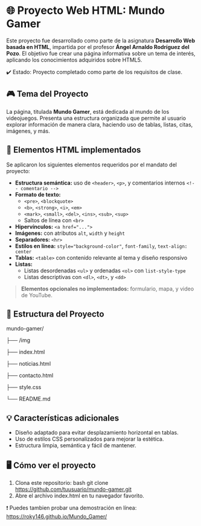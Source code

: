 # 🌐 Proyecto Web HTML: Mundo Gamer

Este proyecto fue desarrollado como parte de la asignatura **Desarrollo Web basada en HTML**, impartida por el profesor **Ángel Arnaldo Rodríguez del Pozo**. El objetivo fue crear una página informativa sobre un tema de interés, aplicando los conocimientos adquiridos sobre HTML5.

✔️ Estado: Proyecto completado como parte de los requisitos de clase.
## 🎮 Tema del Proyecto

La página, titulada **Mundo Gamer**, está dedicada al mundo de los videojuegos. Presenta una estructura organizada que permite al usuario explorar información de manera clara, haciendo uso de tablas, listas, citas, imágenes, y más.

## 🧩 Elementos HTML implementados

Se aplicaron los siguientes elementos requeridos por el mandato del proyecto:

- **Estructura semántica:** uso de `<header>`, `<p>`, y comentarios internos `<!-- comentario -->`
- **Formato de texto:** 
  - `<pre>`, `<blockquote>`
  - `<b>`, `<strong>`, `<i>`, `<em>`
  - `<mark>`, `<small>`, `<del>`, `<ins>`, `<sub>`, `<sup>`
  - Saltos de línea con `<br>`
- **Hipervínculos:** `<a href="...">`
- **Imágenes:** con atributos `alt`, `width` y `height`
- **Separadores:** `<hr>`
- **Estilos en línea:** `style="background-color"`, `font-family`, `text-align: center`
- **Tablas:** `<table>` con contenido relevante al tema y diseño responsivo
- **Listas:**
  - Listas desordenadas `<ul>` y ordenadas `<ol>` con `list-style-type`
  - Listas descriptivas con `<dl>`, `<dt>`, y `<dd>`

> **Elementos opcionales no implementados:** formulario, mapa, y video de YouTube.

## 📁 Estructura del Proyecto

mundo-gamer/

├── /img

├── index.html

├── noticias.html

├── contacto.html

├── style.css

└── README.md


## 💡 Características adicionales

- Diseño adaptado para evitar desplazamiento horizontal en tablas.
- Uso de estilos CSS personalizados para mejorar la estética.
- Estructura limpia, semántica y fácil de mantener.

## 🖥️ Cómo ver el proyecto

1. Clona este repositorio:
   bash
   git clone https://github.com/tuusuario/mundo-gamer.git
2. Abre el archivo index.html en tu navegador favorito.

❗ Puedes tambien probar una demostración en línea: https://roky146.github.io/Mundo_Gamer/
